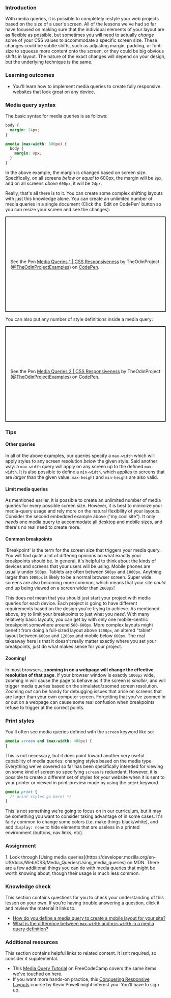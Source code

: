 ### Introduction
With media queries, it is possible to completely restyle your web projects based on the size of a user's screen. All of the lessons we've had so far have focused on making sure that the individual elements of your layout are as flexible as possible, but sometimes you will need to actually _change_ some of your CSS values to accommodate a specific screen size. These changes could be subtle shifts, such as adjusting margin, padding, or font-size to squeeze more content onto the screen, or they could be big obvious shifts in layout. The nature of the exact changes will depend on your design, but the underlying technique is the same.

### Learning outcomes
* You'll learn how to implement media queries to create fully responsive websites that look great on any device.

### Media query syntax

The basic syntax for media queries is as follows:

~~~css
body {
  margin: 24px;
}

@media (max-width: 600px) {
  body {
    margin: 8px;
  }
}
~~~

In the above example, the margin is changed based on screen size.  Specifically, on all screens _below or equal to_ 600px, the margin will be `8px`, and on all screens _above_ `600px`, it will be `24px`.

Really, that's all there is to it. You can create some complex shifting layouts with just this knowledge alone. You can create an unlimited number of media queries in a single document (Click the 'Edit on CodePen' button so you can resize your screen and see the changes):

<p class="codepen" data-height="300" data-theme-id="dark" data-default-tab="css,result" data-slug-hash="yLzYgZw" data-editable="true" data-user="TheOdinProjectExamples" style="height: 300px; box-sizing: border-box; display: flex; align-items: center; justify-content: center; border: 2px solid; margin: 1em 0; padding: 1em;">
  <span>See the Pen <a href="https://codepen.io/TheOdinProjectExamples/pen/yLzYgZw">
  Media Queries 1 | CSS Responsiveness</a> by TheOdinProject (<a href="https://codepen.io/TheOdinProjectExamples">@TheOdinProjectExamples</a>)
  on <a href="https://codepen.io">CodePen</a>.</span>
</p>
<script async src="https://cpwebassets.codepen.io/assets/embed/ei.js"></script>

You can also put any number of style definitions inside a media query:

<p class="codepen" data-height="300" data-theme-id="dark" data-default-tab="css,result" data-slug-hash="XWempGr" data-editable="true" data-user="TheOdinProjectExamples" style="height: 300px; box-sizing: border-box; display: flex; align-items: center; justify-content: center; border: 2px solid; margin: 1em 0; padding: 1em;">
  <span>See the Pen <a href="https://codepen.io/TheOdinProjectExamples/pen/XWempGr">
  Media Queries 2 | CSS Responsiveness</a> by TheOdinProject (<a href="https://codepen.io/TheOdinProjectExamples">@TheOdinProjectExamples</a>)
  on <a href="https://codepen.io">CodePen</a>.</span>
</p>
<script async src="https://cpwebassets.codepen.io/assets/embed/ei.js"></script>

### Tips

#### Other queries
In all of the above examples, our queries specify a `max-width` which will apply styles to any screen resolution _below_ the given style. Said another way: a `max-width` query will apply on any screen up to the defined `max-width`. It is also possible to define a `min-width`, which applies to screens that are _larger_ than the given value. `max-height` and `min-height` are also valid.

#### Limit media queries
As mentioned earlier, it is possible to create an unlimited number of media queries for every possible screen size. However, it is best to minimize your media-query usage and rely more on the natural flexibility of your layouts. Consider the second embedded example above ("my cool site"). It only _needs_ one media query to accommodate all desktop and mobile sizes, and there's no real need to create more.

#### Common breakpoints
'Breakpoint' is the term for the screen size that triggers your media query. You will find quite a lot of differing opinions on what exactly your breakpoints should be. In general, it's helpful to think about the kinds of devices and screens that your users will be using. Mobile phones are usually under `500px`. Tablets are often between `500px` and `1000px`. Anything larger than `1000px` is likely to be a normal browser screen. Super wide screens are also becoming more common, which means that your site _could_ end up being viewed on a screen wider than `2000px`!

This does _not_ mean that you should just start your project with media queries for each device. Each project is going to have different requirements based on the design you're trying to achieve. As mentioned above, try to limit your breakpoints to just what you _need_. With many relatively basic layouts, you can get by with only one mobile-centric breakpoint somewhere around `500`-`600px`. More complex layouts might benefit from doing a full-sized layout above `1200px`, an altered "tablet" layout between `600px` and `1200px` and mobile below `600px`. The real takeaway here is that it doesn't really matter exactly where you set your breakpoints, just do what makes sense for your project.

#### Zooming!
In most browsers, **zooming in on a webpage will change the effective resolution of that page**. If your browser window is exactly `1000px` wide, zooming in will cause the page to behave as if the screen is _smaller_, and will trigger media queries based on the simulated/zoomed screen resolution. Zooming _out_ can be handy for debugging issues that arise on screens that are larger than your own computer screen. Forgetting that you've zoomed in or out on a webpage can cause some real confusion when breakpoints refuse to trigger at the correct points.

### Print styles
You'll often see media queries defined with the `screen` keyword like so:

~~~css
@media screen and (max-width: 480px) {
}
~~~

This is not necessary, but it *does* point toward another very useful capability of media queries: changing styles based on the media type. Everything we've covered so far has been specifically intended for viewing on some kind of screen so specifying `screen` is redundant. However, it is possible to create a different set of styles for your website when it is sent to your printer or viewed in print-preview mode by using the `print` keyword.

~~~css
@media print {
  /* print styles go here! */
}
~~~

This is not something we're going to focus on in our curriculum, but it may be something you want to consider taking advantage of in some cases. It's fairly common to change some colors (i.e. make things black/white), and add `display: none` to hide elements that are useless in a printed environment (buttons, nav links, etc).

### Assignment
<div class="lesson-content__panel" markdown="1">
1. Look through [Using media queries](https://developer.mozilla.org/en-US/docs/Web/CSS/Media_Queries/Using_media_queries) on MDN. There are a few additional things you can do with media queries that might be worth knowing about, though their usage is much less common.
</div>

### Knowledge check
This section contains questions for you to check your understanding of this lesson on your own. If you’re having trouble answering a question, click it and review the material it links to.

* [How do you define a media query to create a mobile layout for your site?](#media-query-syntax)
* [What is the difference between `max-width` and `min-width` in a media query definition?](#tips)

### Additional resources
This section contains helpful links to related content. It isn’t required, so consider it supplemental.

* This [Media Query Tutorial](https://www.freecodecamp.org/news/css-media-queries-breakpoints-media-types-standard-resolutions-and-more/) on FreeCodeCamp covers the same items we've touched on here.
* If you want more hands-on practice, this [Conquering Responsive Layouts](https://courses.kevinpowell.co/conquering-responsive-layouts) course by Kevin Powell might interest you. You'll have to sign up. 
